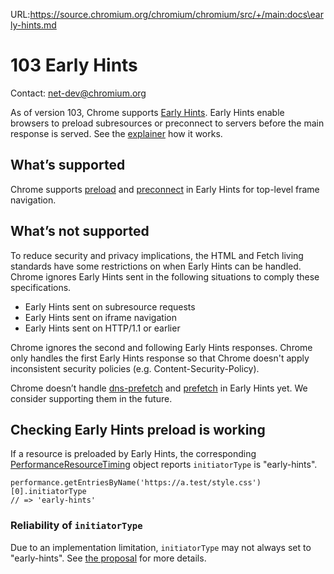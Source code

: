 URL:https://source.chromium.org/chromium/chromium/src/+/main:docs\early-hints.md
# 103 Early Hints

Contact: net-dev@chromium.org

As of version 103, Chrome supports
[Early Hints](https://datatracker.ietf.org/doc/html/rfc8297).
Early Hints enable browsers to preload subresources or preconnect to servers
before the main response is served. See the
[explainer](https://github.com/bashi/early-hints-explainer/blob/main/explainer.md)
how it works.

## What’s supported

Chrome supports [preload](https://w3c.github.io/preload/) and
[preconnect](https://w3c.github.io/resource-hints/#dfn-preconnect) in
Early Hints for top-level frame navigation.

## What’s not supported

To reduce security and privacy implications, the HTML and Fetch living standards
have some restrictions on when Early Hints can be handled. Chrome ignores Early
Hints sent in the following situations to comply these specifications.

* Early Hints sent on subresource requests
* Early Hints sent on iframe navigation
* Early Hints sent on HTTP/1.1 or earlier

Chrome ignores the second and following Early Hints responses. Chrome only
handles the first Early Hints response so that Chrome doesn't apply inconsistent
security policies (e.g. Content-Security-Policy).

Chrome doesn’t handle
[dns-prefetch](https://w3c.github.io/resource-hints/#dfn-dns-prefetch) and
[prefetch](https://w3c.github.io/resource-hints/#dfn-prefetch) in Early Hints
yet. We consider supporting them in the future.

## Checking Early Hints preload is working

If a resource is preloaded by Early Hints, the corresponding
[PerformanceResourceTiming](https://w3c.github.io/resource-timing/#sec-performanceresourcetiming)
object reports `initiatorType` is "early-hints".
```
performance.getEntriesByName('https://a.test/style.css')[0].initiatorType
// => 'early-hints'
```

### Reliability of `initiatorType`

Due to an implementation limitation, `initiatorType` may not always set to
"early-hints". See
[the proposal](https://docs.google.com/document/d/1V7xX2cRNxcsuIrtZk4srdZuqXynnYlPG9fFDnELXC_Y/edit?usp=sharing)
for more details.
